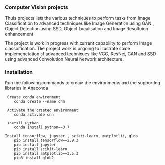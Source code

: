 ### Computer Vision projects

Thuis projects lists the various techniques to perform tasks from Image Classification to advanced techniques like Image Generation using GAN , Object Detection using SSD, Object Localisation and Image Resoltuion enhancement

The project is work in progress with current capability to perform Image classoification. The project work is ongoing to illustrate some implemenetation of advanced techniques like VCG, ResNet, GAN and SSD using advanced Convolution Neural Network architecture.

### Installation 

Run the following commands to create the environments and the supporting libraries in Anaconda

     Create conda environment
        conda create --name cnn

     Activate the created environment
        conda activate cnn

     Install Python
        conda install python==3.7

    Install tensorflow, jupyter , scikit-learn, matplotlib, glob
        pip install tensorflow==2.9.3
        pip install jupyter
        pip install scikit-learn
        pip install matplotlib==3.5.3
        pip3 install glob2

